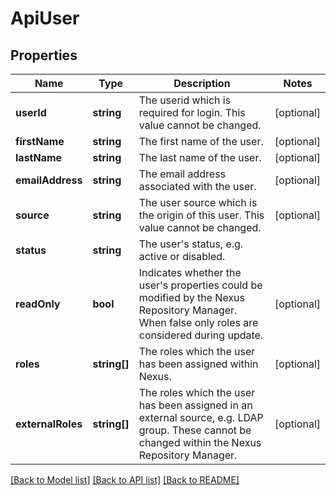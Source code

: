 # ApiUser

## Properties
Name | Type | Description | Notes
------------ | ------------- | ------------- | -------------
**userId** | **string** | The userid which is required for login. This value cannot be changed. | [optional] 
**firstName** | **string** | The first name of the user. | [optional] 
**lastName** | **string** | The last name of the user. | [optional] 
**emailAddress** | **string** | The email address associated with the user. | [optional] 
**source** | **string** | The user source which is the origin of this user. This value cannot be changed. | [optional] 
**status** | **string** | The user&#39;s status, e.g. active or disabled. | 
**readOnly** | **bool** | Indicates whether the user&#39;s properties could be modified by the Nexus Repository Manager. When false only roles are considered during update. | [optional] 
**roles** | **string[]** | The roles which the user has been assigned within Nexus. | [optional] 
**externalRoles** | **string[]** | The roles which the user has been assigned in an external source, e.g. LDAP group. These cannot be changed within the Nexus Repository Manager. | [optional] 

[[Back to Model list]](../README.md#documentation-for-models) [[Back to API list]](../README.md#documentation-for-api-endpoints) [[Back to README]](../README.md)


